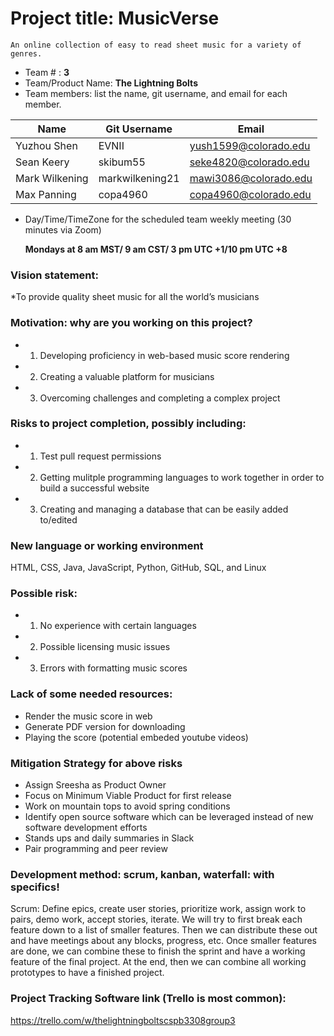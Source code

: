 # Project title: **MusicVerse**

    An online collection of easy to read sheet music for a variety of genres.
* Team # : **3**
* Team/Product Name: **The Lightning Bolts**
* Team members: list the name, git username, and email for each member.
  
| Name           	| Git Username    	| Email                 	|
|----------------	|-----------------	|-----------------------	|
| Yuzhou Shen    	| EVNII           	| yush1599@colorado.edu 	|
| Sean Keery     	| skibum55        	| seke4820@colorado.edu 	|
| Mark Wilkening 	| markwilkening21 	| mawi3086@colorado.edu 	|
| Max Panning    	| copa4960        	| copa4960@colorado.edu 	|

* Day/Time/TimeZone for the scheduled team weekly meeting (30 minutes via Zoom)
  
	**Mondays at 8 am MST/ 9 am CST/ 3 pm UTC +1/10 pm UTC +8**

### Vision statement:
   
*To provide quality sheet music for all the world’s musicians

### Motivation: why are you working on this project?

- 1. Developing proficiency in web-based music score rendering
- 2. Creating a valuable platform for musicians
- 3. Overcoming challenges and completing a complex project
  
### Risks to project completion, possibly including:

- 1. Test pull request permissions
- 2. Getting mulitple programming languages to work together in order to build a successful website
- 3. Creating and managing a database that can be easily added to/edited

### New language or working environment 
HTML, CSS, Java, JavaScript, Python, GitHub, SQL, and Linux

### Possible risk: 

- 1. No experience with certain languages
- 2. Possible licensing music issues
- 3. Errors with formatting music scores

### Lack of some needed resources:
* Render the music score in web
* Generate PDF version for downloading
* Playing the score (potential embeded youtube videos)

### Mitigation Strategy for above risks

* Assign Sreesha as Product Owner
* Focus on Minimum Viable Product for first release
* Work on mountain tops to avoid spring conditions 
* Identify open source software which can be leveraged instead of new software development efforts
* Stands ups and daily summaries in Slack
* Pair programming and peer review 

### Development method: scrum, kanban, waterfall: with specifics!

Scrum: Define epics, create user stories, prioritize work, assign work to pairs, demo work, accept stories, iterate. We will try to first break each feature down to a list of smaller features. Then we can distribute these out and have meetings about any blocks, progress, etc. Once smaller features are done, we can combine these to finish the sprint and have a working feature of the final project. At the end, then we can combine all working prototypes to have a finished project.

### Project Tracking Software link (Trello is most common): 
https://trello.com/w/thelightningboltscspb3308group3

